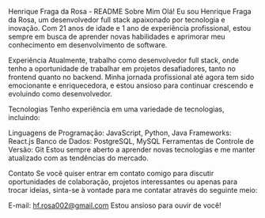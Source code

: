 Henrique Fraga da Rosa - README
Sobre Mim
Olá! Eu sou Henrique Fraga da Rosa, um desenvolvedor full stack apaixonado por tecnologia e inovação. Com 21 anos de idade e 1 ano de experiência profissional, estou sempre em busca de aprender novas habilidades e aprimorar meu conhecimento em desenvolvimento de software.

Experiência
Atualmente, trabalho como desenvolvedor full stack, onde tenho a oportunidade de trabalhar em projetos desafiadores, tanto no frontend quanto no backend. Minha jornada profissional até agora tem sido emocionante e enriquecedora, e estou ansioso para continuar crescendo e evoluindo como desenvolvedor.

Tecnologias
Tenho experiência em uma variedade de tecnologias, incluindo:

Linguagens de Programação: JavaScript, Python, Java
Frameworks: React.js
Banco de Dados: PostgreSQL, MySQL
Ferramentas de Controle de Versão: Git
Estou sempre aberto a aprender novas tecnologias e me manter atualizado com as tendências do mercado.

Contato
Se você quiser entrar em contato comigo para discutir oportunidades de colaboração, projetos interessantes ou apenas para trocar ideias, sinta-se à vontade para me contatar através do seguinte meio:

E-mail: hf.rosa002@gmail.com
Estou ansioso para ouvir de você!
